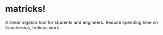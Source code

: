 # matricks!
A linear algebra tool for students and engineers. Reduce spending time on treacherous, tedious work.

